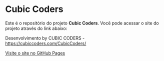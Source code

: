 # Cubic Coders

Este é o repositório do projeto **Cubic Coders**. Você pode acessar o site do projeto através do link abaixo:

Desenvolvimento by CUBIC CODERS - https://cubiccoders.com/CubicCoders/

[Visite o site no GitHub Pages](https://cubiccoders.com/CubicCoders/)
